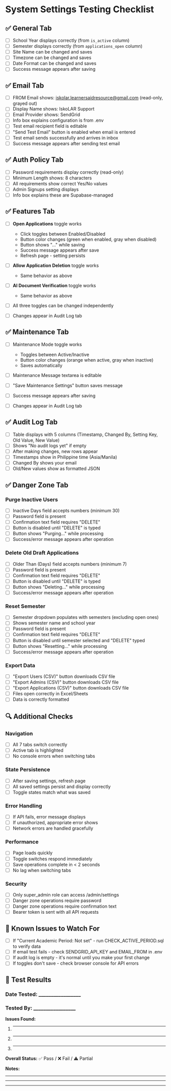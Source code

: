 # System Settings Testing Checklist

## ✅ General Tab
- [ ] School Year displays correctly (from `is_active` column)
- [ ] Semester displays correctly (from `applications_open` column)
- [ ] Site Name can be changed and saves
- [ ] Timezone can be changed and saves
- [ ] Date Format can be changed and saves
- [ ] Success message appears after saving

## ✅ Email Tab
- [ ] FROM Email shows: iskolar.learnersaidresource@gmail.com (read-only, grayed out)
- [ ] Display Name shows: IskoLAR Support
- [ ] Email Provider shows: SendGrid
- [ ] Info box explains configuration is from .env
- [ ] Test email recipient field is editable
- [ ] "Send Test Email" button is enabled when email is entered
- [ ] Test email sends successfully and arrives in inbox
- [ ] Success message appears after sending test email

## ✅ Auth Policy Tab
- [ ] Password requirements display correctly (read-only)
- [ ] Minimum Length shows: 8 characters
- [ ] All requirements show correct Yes/No values
- [ ] Admin Signups setting displays
- [ ] Info box explains these are Supabase-managed

## ✅ Features Tab
- [ ] **Open Applications** toggle works
  - Click toggles between Enabled/Disabled
  - Button color changes (green when enabled, gray when disabled)
  - Button shows "..." while saving
  - Success message appears after save
  - Refresh page - setting persists
  
- [ ] **Allow Application Deletion** toggle works
  - Same behavior as above
  
- [ ] **AI Document Verification** toggle works
  - Same behavior as above

- [ ] All three toggles can be changed independently
- [ ] Changes appear in Audit Log tab

## ✅ Maintenance Tab
- [ ] Maintenance Mode toggle works
  - Toggles between Active/Inactive
  - Button color changes (orange when active, gray when inactive)
  - Saves automatically
  
- [ ] Maintenance Message textarea is editable
- [ ] "Save Maintenance Settings" button saves message
- [ ] Success message appears after saving
- [ ] Changes appear in Audit Log tab

## ✅ Audit Log Tab
- [ ] Table displays with 5 columns (Timestamp, Changed By, Setting Key, Old Value, New Value)
- [ ] Shows "No audit logs yet" if empty
- [ ] After making changes, new rows appear
- [ ] Timestamps show in Philippine time (Asia/Manila)
- [ ] Changed By shows your email
- [ ] Old/New values show as formatted JSON

## ✅ Danger Zone Tab

### Purge Inactive Users
- [ ] Inactive Days field accepts numbers (minimum 30)
- [ ] Password field is present
- [ ] Confirmation text field requires "DELETE"
- [ ] Button is disabled until "DELETE" is typed
- [ ] Button shows "Purging..." while processing
- [ ] Success/error message appears after operation

### Delete Old Draft Applications
- [ ] Older Than (Days) field accepts numbers (minimum 7)
- [ ] Password field is present
- [ ] Confirmation text field requires "DELETE"
- [ ] Button is disabled until "DELETE" is typed
- [ ] Button shows "Deleting..." while processing
- [ ] Success/error message appears after operation

### Reset Semester
- [ ] Semester dropdown populates with semesters (excluding open ones)
- [ ] Shows semester name and school year
- [ ] Password field is present
- [ ] Confirmation text field requires "DELETE"
- [ ] Button is disabled until semester selected and "DELETE" typed
- [ ] Button shows "Resetting..." while processing
- [ ] Success/error message appears after operation

### Export Data
- [ ] "Export Users (CSV)" button downloads CSV file
- [ ] "Export Admins (CSV)" button downloads CSV file
- [ ] "Export Applications (CSV)" button downloads CSV file
- [ ] Files open correctly in Excel/Sheets
- [ ] Data is correctly formatted

## 🔍 Additional Checks

### Navigation
- [ ] All 7 tabs switch correctly
- [ ] Active tab is highlighted
- [ ] No console errors when switching tabs

### State Persistence
- [ ] After saving settings, refresh page
- [ ] All saved settings persist and display correctly
- [ ] Toggle states match what was saved

### Error Handling
- [ ] If API fails, error message displays
- [ ] If unauthorized, appropriate error shows
- [ ] Network errors are handled gracefully

### Performance
- [ ] Page loads quickly
- [ ] Toggle switches respond immediately
- [ ] Save operations complete in < 2 seconds
- [ ] No lag when switching tabs

### Security
- [ ] Only super_admin role can access /admin/settings
- [ ] Danger zone operations require password
- [ ] Danger zone operations require confirmation text
- [ ] Bearer token is sent with all API requests

## 🐛 Known Issues to Watch For
- [ ] If "Current Academic Period: Not set" - run CHECK_ACTIVE_PERIOD.sql to verify data
- [ ] If email test fails - check SENDGRID_API_KEY and EMAIL_FROM in .env
- [ ] If audit log is empty - it's normal until you make your first change
- [ ] If toggles don't save - check browser console for API errors

## 📝 Test Results

### Date Tested: _________________
### Tested By: _________________

**Issues Found:**
1. _______________________________________________
2. _______________________________________________
3. _______________________________________________

**Overall Status:** ✅ Pass / ❌ Fail / ⚠️ Partial

**Notes:**
_______________________________________________________
_______________________________________________________
_______________________________________________________
